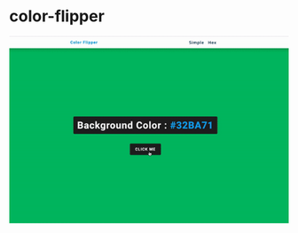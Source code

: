 # color-flipper

![Color Flipper Demo](https://github.com/kanami-h/color-flipper/blob/main/color-flipper.gif)
